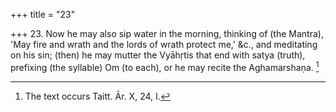 +++
title = "23"

+++
23. Now he may also sip water in the morning, thinking of (the Mantra), 'May fire and wrath and the lords of wrath protect me,' &c., and meditating on his sin; (then) he may mutter the Vyāhṛtis that end with satya (truth), prefixing (the syllable) Om (to each), or he may recite the Aghamarshaṇa. [^16] 


[^16]:  The text occurs Taitt. Ār. X, 24, I.
